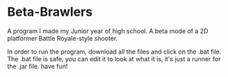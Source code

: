 # Beta-Brawlers
A program I made my Junior year of high school. A beta mode of a 2D platformer Battle Royale-style shooter.

In order to run the program, download all the files and click on the .bat file. The .bat file is safe, you can edit it to look at what it is, it's just a runner for the .jar file.
have fun!
